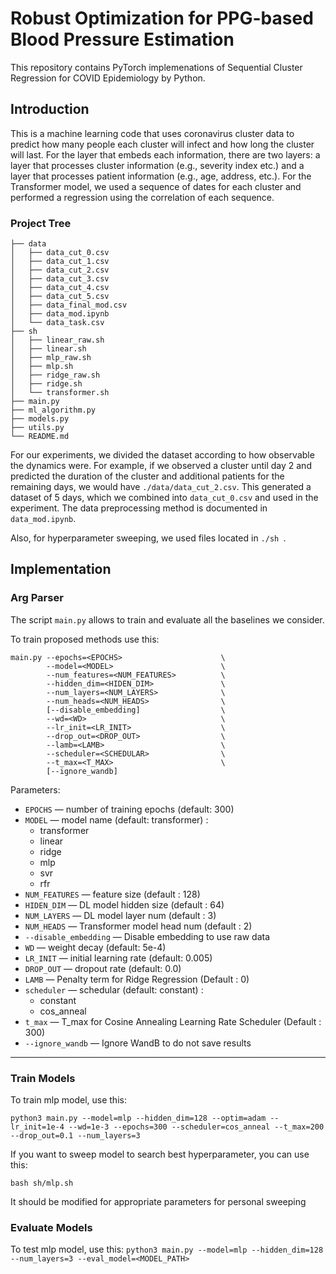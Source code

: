 # Robust Optimization for PPG-based Blood Pressure Estimation

This repository contains PyTorch implemenations of Sequential Cluster Regression for COVID Epidemiology by Python.

## Introduction
This is a machine learning code that uses coronavirus cluster data to predict how many people each cluster will infect and how long the cluster will last. 
For the layer that embeds each information, there are two layers: a layer that processes cluster information (e.g., severity index etc.) and a layer that processes patient information (e.g., age, address, etc.).
For the Transformer model, we used a sequence of dates for each cluster and performed a regression using the correlation of each sequence.

### Project Tree
```
├── data
│   ├── data_cut_0.csv
│   ├── data_cut_1.csv
│   ├── data_cut_2.csv
│   ├── data_cut_3.csv
│   ├── data_cut_4.csv
│   ├── data_cut_5.csv
│   ├── data_final_mod.csv
│   ├── data_mod.ipynb
│   └── data_task.csv
├── sh
│   ├── linear_raw.sh
│   ├── linear.sh
│   ├── mlp_raw.sh
│   ├── mlp.sh
│   ├── ridge_raw.sh
│   ├── ridge.sh
│   └── transformer.sh
├── main.py
├── ml_algorithm.py
├── models.py
├── utils.py
└── README.md
```

For our experiments, we divided the dataset according to how observable the dynamics were. For example, if we observed a cluster until day 2 and predicted the duration of the cluster and additional patients for the remaining days, we would have ``` ./data/data_cut_2.csv ```. This generated a dataset of 5 days, which we combined into ``` data_cut_0.csv ``` and used in the experiment. The data preprocessing method is documented in ```data_mod.ipynb```.

Also, for hyperparameter sweeping, we used files located in ```./sh ```.

## Implementation

### Arg Parser

The script `main.py` allows to train and evaluate all the baselines we consider.

To train proposed methods use this:
```
main.py --epochs=<EPOCHS>                      \
        --model=<MODEL>                        \
        --num_features=<NUM_FEATURES>          \
        --hidden_dim=<HIDEN_DIM>               \
        --num_layers=<NUM_LAYERS>              \
        --num_heads=<NUM_HEADS>                \
        [--disable_embedding]                  \
        --wd=<WD>                              \
        --lr_init=<LR_INIT>                    \
        --drop_out=<DROP_OUT>                  \
        --lamb=<LAMB>                          \
        --scheduler=<SCHEDULAR>                \
        --t_max=<T_MAX>                        \
        [--ignore_wandb]
```
Parameters:
* ```EPOCHS``` &mdash; number of training epochs (default: 300)
* ```MODEL``` &mdash; model name (default: transformer) :
    - transformer
    - linear
    - ridge
    - mlp
    - svr
    - rfr
* ```NUM_FEATURES``` &mdash; feature size (default : 128)
* ```HIDEN_DIM``` &mdash; DL model hidden size (default : 64)
* ```NUM_LAYERS``` &mdash; DL model layer num (default : 3)
* ```NUM_HEADS``` &mdash; Transformer model head num (default : 2)
* ```--disable_embedding``` &mdash; Disable embedding to use raw data 
* ```WD``` &mdash; weight decay (default: 5e-4)
* ```LR_INIT``` &mdash; initial learning rate (default: 0.005)
* ```DROP_OUT``` &mdash; dropout rate (default: 0.0)
* ```LAMB``` &mdash; Penalty term for Ridge Regression (Default : 0)
* ```scheduler``` &mdash; schedular (default: constant) :
    - constant
    - cos_anneal
* ```t_max``` &mdash; T_max for Cosine Annealing Learning Rate Scheduler (Default : 300)
* ```--ignore_wandb``` &mdash; Ignore WandB to do not save results

----

### Train Models

To train mlp model, use this:

```python3 main.py --model=mlp --hidden_dim=128 --optim=adam --lr_init=1e-4 --wd=1e-3 --epochs=300 --scheduler=cos_anneal --t_max=200 --drop_out=0.1 --num_layers=3```

If you want to sweep model to search best hyperparameter, you can use this:

```bash sh/mlp.sh ```

It should be modified for appropriate parameters for personal sweeping

### Evaluate Models

To test mlp model, use this:
```python3 main.py --model=mlp --hidden_dim=128 --num_layers=3 --eval_model=<MODEL_PATH>```

